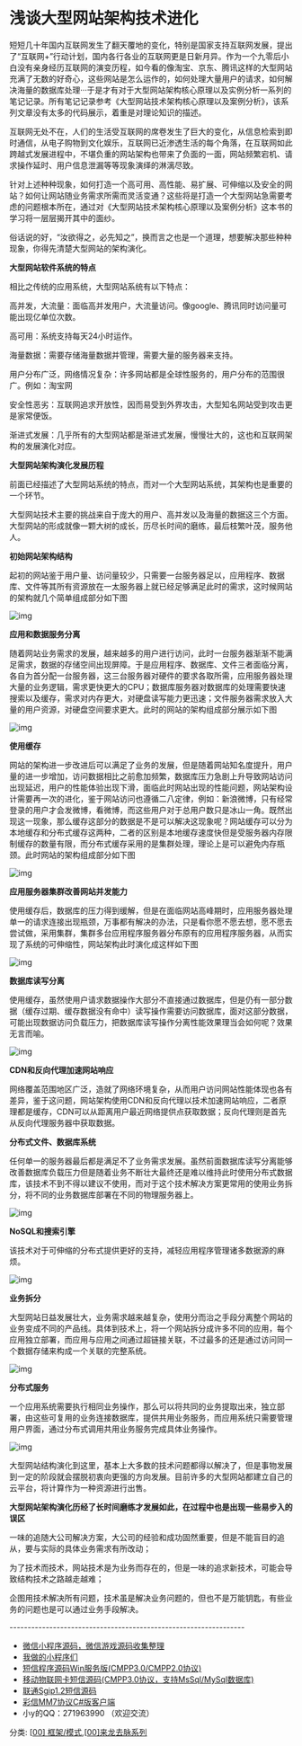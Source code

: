 # 浅谈大型网站架构技术进化



短短几十年国内互联网发生了翻天覆地的变化，特别是国家支持互联网发展，提出了“互联网+”行动计划，国内各行各业的互联网更是日新月异。作为一个九零后小白没有亲身经历互联网的演变历程，如今看的像淘宝、京东、腾讯这样的大型网站充满了无数的好奇心，这些网站是怎么运作的，如何处理大量用户的请求，如何解决海量的数据库处理···于是才有对于大型网站架构核心原理以及实例分析一系列的笔记记录。所有笔记记录参考《大型网站技术架构核心原理以及案例分析》，该系列文章没有太多的代码展示，着重是对理论知识的描述。

互联网无处不在，人们的生活受互联网的席卷发生了巨大的变化，从信息检索到即时通信，从电子购物到文化娱乐，互联网已近渗透生活的每个角落，在互联网如此跨越式发展进程中，不堪负重的网站架构也带来了负面的一面，网站频繁宕机、请求操作延时、用户信息泄漏等等现象演绎的淋漓尽致。

针对上述种种现象，如何打造一个高可用、高性能、易扩展、可伸缩以及安全的网站？如何让网站随业务需求所需而灵活变通？这些将是打造一个大型网站急需要考虑的问题根本所在，通过对《大型网站技术架构核心原理以及案例分析》这本书的学习将一层层揭开其中的面纱。

俗话说的好，“汝欲得之，必先知之”，换而言之也是一个道理，想要解决那些种种现象，你得先清楚大型网站的架构演化。

**大型网站软件系统的特点**

相比之传统的应用系统，大型网站系统有以下特点：

高并发，大流量：面临高并发用户，大流量访问。像google、腾讯同时访问量可能出现亿单位次数。

高可用：系统支持每天24小时运作。

海量数据：需要存储海量数据并管理，需要大量的服务器来支持。

用户分布广泛，网络情况复杂：许多网站都是全球性服务的，用户分布的范围很广。例如：淘宝网

安全性恶劣：互联网追求开放性，因而易受到外界攻击，大型知名网站受到攻击更是家常便饭。

渐进式发展：几乎所有的大型网站都是渐进式发展，慢慢壮大的，这也和互联网架构的发展演化对应。

**大型网站架构演化发展历程**

前面已经描述了大型网站系统的特点，而对一个大型网站系统，其架构也是重要的一个环节。

大型网站技术主要的挑战来自于庞大的用户、高并发以及海量的数据这三个方面。大型网站的形成就像一颗大树的成长，历尽长时间的磨练，最后枝繁叶茂，服务他人。

**初始网站架构结构**

起初的网站鉴于用户量、访问量较少，只需要一台服务器足以，应用程序、数据库、文件等其所有资源放在一太服务器上就已经足够满足此时的需求，这时候网站的架构就几个简单组成部分如下图

![img](http://s8.51cto.com/wyfs02/M01/74/BB/wKioL1YoTXaQomzLAACygq0Ar6A204.jpg)

**应用和数据服务分离**

随着网站业务需求的发展，越来越多的用户进行访问，此时一台服务器渐渐不能满足需求，数据的存储空间出现屏障。于是应用程序、数据库、文件三者面临分离，各自为首分配一台服务器，这三台服务器对硬件的要求各取所需，应用服务器处理大量的业务逻辑，需求更快更大的CPU；数据库服务器对数据库的处理需要快速搜索以及缓存，需求对内存更大，对硬盘读写能力更迅速；文件服务器需求放入大量的用户资源，对硬盘空间要求更大。此时的网站的架构组成部分展示如下图

![img](http://s1.51cto.com/wyfs02/M02/74/BF/wKiom1YoTUvxsB-1AAEMkp9MuMY882.jpg)

**使用缓存**

网站的架构进一步改进后可以满足了业务的发展，但是随着网站知名度提升，用户量的进一步增加，访问数据相比之前愈加频繁，数据库压力急剧上升导致网站访问出现延迟，用户的性能体验出现下滑，面临此时网站出现的性能问题，网站架构设计需要再一次的进化，鉴于网站访问也遵循二八定律，例如：新浪微博，只有经常登录的用户才会发微博，看微博，而这些用户对于总用户数只是冰山一角。既然出现这一现象，那么缓存这部分的数据是不是可以解决这现象呢？网站缓存可以分为本地缓存和分布式缓存这两种，二者的区别是本地缓存速度快但是受服务器内存限制缓存的数量有限，而分布式缓存采用的是集群处理，理论上是可以避免内存瓶颈。此时网站的架构组成部分如下图

![img](http://s6.51cto.com/wyfs02/M02/74/BF/wKiom1YoTUvSM1P7AAGe-WwGmBQ644.jpg)

**应用服务器集群改善网站并发能力**

使用缓存后，数据库的压力得到缓解，但是在面临网站高峰期时，应用服务器处理单一的请求连接出现瓶颈，万事都有解决的办法，只是看你愿不愿去想，愿不愿去尝试做，采用集群，集群多台应用程序服务器分布原有的应用程序服务器，从而实现了系统的可伸缩性，网站架构此时演化成这样如下图

![img](http://s2.51cto.com/wyfs02/M02/74/BB/wKioL1YoTXfj9SE9AAIMrSXRVwU607.jpg)

 

 

**数据库读写分离**

使用缓存，虽然使用户请求数据操作大部分不直接通过数据库，但是仍有一部分数据（缓存过期、缓存数据没有命中）读写操作需要访问数据库，面对这部分数据，可能出现数据访问负载压力，把数据库读写操作分离性能效果理当会如何呢？效果无言而喻。

![img](http://s5.51cto.com/wyfs02/M01/74/BB/wKioL1YoTXexmsiyAAGoWrgzEBo203.jpg)

**CDN和反向代理加速网站响应**

网络覆盖范围地区广泛，造就了网络环境复杂，从而用户访问网站性能体现也各有差异，鉴于这问题，网站架构使用CDN和反向代理以技术加速网站响应，二者原理都是缓存，CDN可以从距离用户最近网络提供点获取数据；反向代理则是首先从反向代理服务器中获取数据。

**分布式文件、数据库系统**

任何单一的服务器最后都是满足不了业务需求发展。虽然前面数据库读写分离能够改善数据库负载压力但是随着业务不断壮大最终还是难以维持此时使用分布式数据库，该技术不到不得以建议不使用，而对于这个技术解决方案更常用的使用业务拆分，将不同的业务数据库部署在不同的物理服务器上。

![img](http://s3.51cto.com/wyfs02/M00/74/BF/wKiom1YoTUzSCa7SAAFXLauBBjw897.jpg)

**NoSQL和搜索引擎**

该技术对于可伸缩的分布式提供更好的支持，减轻应用程序管理诸多数据源的麻烦。

![img](http://s2.51cto.com/wyfs02/M00/74/BF/wKiom1YoTUyBQQkcAAFU65nKEVg651.jpg)

**业务拆分**

大型网站日益发展壮大，业务需求越来越复杂，使用分而治之手段分离整个网站的业务变成不同的产品线。具体到技术上，将一个网站拆分成许多不同的应用，每个应用独立部署，而应用与应用之间通过超链接关联，不过最多的还是通过访问同一个数据存储来构成一个关联的完整系统。

![img](http://s2.51cto.com/wyfs02/M00/74/BB/wKioL1YoTXijqNxOAAG3JvdrjYY446.jpg)

**分布式服务**

一个应用系统需要执行相同业务操作，那么可以将共同的业务提取出来，独立部署，由这些可复用的业务连接数据库，提供共用业务服务，而应用系统只需要管理用户界面，通过分布式调用共用业务服务完成具体业务操作。

![img](http://s8.51cto.com/wyfs02/M02/74/BB/wKioL1YoTXiBPRO0AAG6-O27K_c213.jpg)

大型网站结构演化到这里，基本上大多数的技术问题都得以解决了，但是事物发展到一定的阶段就会摆脱初衷向更强的方向发展。目前许多的大型网站都建立自己的云平台，将计算作为一种资源进行出售。

**大型网站架构演化历经了长时间磨练才发展如此，在过程中也是出现一些易步入的误区**

一味的追随大公司解决方案，大公司的经验和成功固然重要，但是不能盲目的追从，要与实际的具体业务需求有所改动；

为了技术而技术，网站技术是为业务而存在的，但是一味的追求新技术，可能会导致结构技术之路越走越难；

企图用技术解决所有问题，技术虽是解决业务问题的，但也不是万能钥匙，有些业务的问题也是可以通过业务手段解决。

 

\-----------------------------------------------------------------

- [微信小程序源码，微信游戏源码收集整理](http://www.cnblogs.com/tuyile006/p/6268961.html)
- [我做的小程序们](http://www.cnblogs.com/tuyile006/archive/2007/08/07/595279.html)
- [短信程序源码Win服务版(CMPP3.0/CMPP2.0协议)](http://www.cnblogs.com/tuyile006/archive/2009/04/16/1437503.html)
- [移动物联网卡短信源码(CMPP3.0协议，支持MsSql/MySql数据库)](http://www.cnblogs.com/tuyile006/archive/2009/04/16/1437503.html)
- [联通Sgip1.2短信源码](http://www.cnblogs.com/tuyile006/p/7203990.html)
- [彩信MM7协议C#版客户端](http://www.cnblogs.com/tuyile006/archive/2008/01/30/1059064.html)
- 小y的QQ：271963990 （欢迎交流）



分类: [[00\] 框架/模式](https://www.cnblogs.com/tuyile006/category/332215.html),[[00\]来龙去脉系列](https://www.cnblogs.com/tuyile006/category/1001983.html)